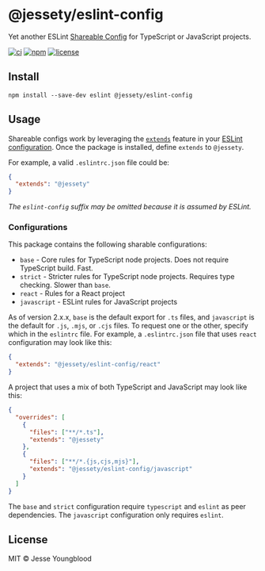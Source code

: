 # @jessety/eslint-config

Yet another ESLint [Shareable Config](http://eslint.org/docs/developer-guide/shareable-configs.html) for TypeScript or JavaScript projects.

[![ci](https://github.com/jessety/eslint-config/workflows/ci/badge.svg)](https://github.com/jessety/eslint-config/actions/workflows/ci.yml)
[![npm](https://img.shields.io/npm/v/@jessety/eslint-config.svg)](https://www.npmjs.com/package/@jessety/eslint-config)
[![license](https://img.shields.io/github/license/jessety/eslint-config.svg)](https://github.com/jessety/eslint-config/blob/main/LICENSE)

## Install

```shell script
npm install --save-dev eslint @jessety/eslint-config
```

## Usage

Shareable configs work by leveraging the [`extends`](http://eslint.org/docs/user-guide/configuring#extending-configuration-files) feature in your [ESLint configuration](http://eslint.org/docs/user-guide/configuring). Once the package is installed, define `extends` to `@jessety`.

For example, a valid `.eslintrc.json` file could be:

```json
{
  "extends": "@jessety"
}
```

_The `eslint-config` suffix may be omitted because it is assumed by ESLint._

### Configurations

This package contains the following sharable configurations:

- `base` - Core rules for TypeScript node projects. Does not require TypeScript build. Fast.
- `strict` - Stricter rules for TypeScript node projects. Requires type checking. Slower than `base`.
- `react` - Rules for a React project
- `javascript` - ESLint rules for JavaScript projects

As of version 2.x.x, `base` is the default export for `.ts` files, and `javascript` is the default for `.js`, `.mjs`, or `.cjs` files. To request one or the other, specify which in the `eslintrc` file. For example, a `.eslintrc.json` file that uses `react` configuration may look like this:

```json
{
  "extends": "@jessety/eslint-config/react"
}
```

A project that uses a mix of both TypeScript and JavaScript may look like this:

```json
{
  "overrides": [
    {
      "files": ["**/*.ts"],
      "extends": "@jessety"
    },
    {
      "files": ["**/*.{js,cjs,mjs}"],
      "extends": "@jessety/eslint-config/javascript"
    }
  ]
}
```

The `base` and `strict` configuration require `typescript` and `eslint` as peer dependencies. The `javascript` configuration only requires `eslint`.

## License

MIT © Jesse Youngblood

